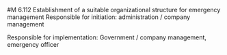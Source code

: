 #M 6.112 Establishment of a suitable organizational structure for emergency management
Responsible for initiation: administration / company management

Responsible for implementation: Government / company management, emergency officer



